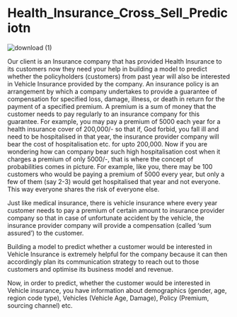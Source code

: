 # Health_Insurance_Cross_Sell_Prediciotn

![download (1)](https://github.com/azizdafi/Health_Insurance_Cross_Sell_Prediction./assets/17454061/ff67a98a-88c3-4207-8ab5-9058c0c7b7ea)



Our client is an Insurance company that has provided Health Insurance to its customers now they need your help in building a model to predict whether the policyholders (customers) from past year will also be interested in Vehicle Insurance provided by the company.
An insurance policy is an arrangement by which a company undertakes to provide a guarantee of compensation for specified loss, damage, illness, or death in return for the payment of a specified premium. A premium is a sum of money that the customer needs to pay regularly to an insurance company for this guarantee.
For example, you may pay a premium of 5000 each year for a health insurance cover of 200,000/- so that if, God forbid, you fall ill and need to be hospitalised in that year, the insurance provider company will bear the cost of hospitalisation etc. for upto 200,000. Now if you are wondering how can company bear such high hospitalisation cost when it charges a premium of only 5000/-, that is where the concept of probabilities comes in picture. For example, like you, there may be 100 customers who would be paying a premium of 5000 every year, but only a few of them (say 2-3) would get hospitalised that year and not everyone. This way everyone shares the risk of everyone else.

Just like medical insurance, there is vehicle insurance where every year customer needs to pay a premium of certain amount to insurance provider company so that in case of unfortunate accident by the vehicle, the insurance provider company will provide a compensation (called ‘sum assured’) to the customer.

Building a model to predict whether a customer would be interested in Vehicle Insurance is extremely helpful for the company because it can then accordingly plan its communication strategy to reach out to those customers and optimise its business model and revenue.

Now, in order to predict, whether the customer would be interested in Vehicle insurance, you have information about demographics (gender, age, region code type), Vehicles (Vehicle Age, Damage), Policy (Premium, sourcing channel) etc.
